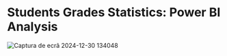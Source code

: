 # Students Grades Statistics: Power BI Analysis

![Captura de ecrã 2024-12-30 134048](https://github.com/user-attachments/assets/58a8d7f9-0a4c-4aff-bd87-aabaaf5af06d)
